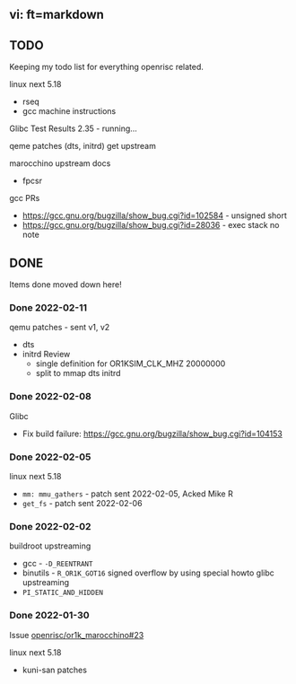 vi: ft=markdown
---
## TODO
Keeping my todo list for everything openrisc related.

 linux next 5.18
 - rseq
 - gcc machine instructions

 Glibc Test Results 2.35 - running...

 qeme patches (dts, initrd) get upstream

 marocchino upstream
 docs
 - fpcsr

 gcc PRs
  - https://gcc.gnu.org/bugzilla/show_bug.cgi?id=102584 - unsigned short
  - https://gcc.gnu.org/bugzilla/show_bug.cgi?id=28036  - exec stack no note

## DONE

Items done moved down here!

### Done 2022-02-11

 qemu patches - sent v1, v2
 - dts
 - initrd
   Review
    - single definition for OR1KSIM_CLK_MHZ 20000000
    - split to
      mmap
      dts
      initrd

### Done 2022-02-08

 Glibc
 - Fix build failure: https://gcc.gnu.org/bugzilla/show_bug.cgi?id=104153

### Done 2022-02-05

 linux next 5.18
  - `mm: mmu_gathers` - patch sent 2022-02-05, Acked Mike R
  - `get_fs`          - patch sent 2022-02-06

### Done 2022-02-02
 buildroot upstreaming
  - gcc      - `-D_REENTRANT`
  - binutils - `R_OR1K_GOT16` signed overflow by using special howto
 glibc upstreaming
  - `PI_STATIC_AND_HIDDEN`

### Done 2022-01-30

 Issue [openrisc/or1k_marocchino#23](https://github.com/openrisc/or1k_marocchino/issues/23)

 linux next 5.18
 - kuni-san patches

